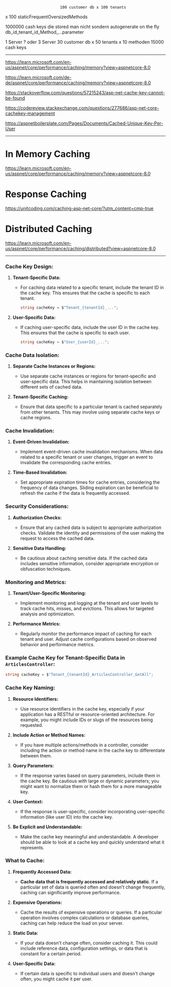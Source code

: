 							100 customer db x 100 tenants 
x 100 staticFrequentOversizedMethods

1000000 cash keys
die stored man nicht sondern autogenerate on the fly
db_id_tenant_id_Method_...parameter

1 Server ? oder 3 Server
30 customer db x 50 tenants x 10 methoden
15000 cash keys

---


https://learn.microsoft.com/en-us/aspnet/core/performance/caching/memory?view=aspnetcore-8.0

https://learn.microsoft.com/de-de/aspnet/core/performance/caching/memory?view=aspnetcore-8.0

https://stackoverflow.com/questions/57215243/asp-net-cache-key-cannot-be-found

https://codereview.stackexchange.com/questions/277686/asp-net-core-cachekey-management

https://aspnetboilerplate.com/Pages/Documents/Cached-Unique-Key-Per-User

---

# In Memory Caching
https://learn.microsoft.com/en-us/aspnet/core/performance/caching/memory?view=aspnetcore-8.0

# Response Caching

https://unitcoding.com/caching-asp-net-core/?utm_content=cmp-true

# Distributed Caching
https://learn.microsoft.com/en-us/aspnet/core/performance/caching/distributed?view=aspnetcore-8.0

---

### Cache Key Design:

1. **Tenant-Specific Data:**
   - For caching data related to a specific tenant, include the tenant ID in the cache key. This ensures that the cache is specific to each tenant.
     ```csharp
     string cacheKey = $"Tenant_{tenantId}_...";
     ```

2. **User-Specific Data:**
   - If caching user-specific data, include the user ID in the cache key. This ensures that the cache is specific to each user.
     ```csharp
     string cacheKey = $"User_{userId}_...";
     ```

### Cache Data Isolation:

1. **Separate Cache Instances or Regions:**
   - Use separate cache instances or regions for tenant-specific and user-specific data. This helps in maintaining isolation between different sets of cached data.

2. **Tenant-Specific Caching:**
   - Ensure that data specific to a particular tenant is cached separately from other tenants. This may involve using separate cache keys or cache regions.

### Cache Invalidation:

1. **Event-Driven Invalidation:**
   - Implement event-driven cache invalidation mechanisms. When data related to a specific tenant or user changes, trigger an event to invalidate the corresponding cache entries.

2. **Time-Based Invalidation:**
   - Set appropriate expiration times for cache entries, considering the frequency of data changes. Sliding expiration can be beneficial to refresh the cache if the data is frequently accessed.

### Security Considerations:

1. **Authorization Checks:**
   - Ensure that any cached data is subject to appropriate authorization checks. Validate the identity and permissions of the user making the request to access the cached data.

2. **Sensitive Data Handling:**
   - Be cautious about caching sensitive data. If the cached data includes sensitive information, consider appropriate encryption or obfuscation techniques.

### Monitoring and Metrics:

1. **Tenant/User-Specific Monitoring:**
   - Implement monitoring and logging at the tenant and user levels to track cache hits, misses, and evictions. This allows for targeted analysis and optimization.

2. **Performance Metrics:**
   - Regularly monitor the performance impact of caching for each tenant and user. Adjust cache configurations based on observed behavior and performance metrics.

### Example Cache Key for Tenant-Specific Data in `ArticlesController`:

```csharp
string cacheKey = $"Tenant_{tenantId}_ArticlesController_GetAll";
```

### Cache Key Naming:

1. **Resource Identifiers:**
   - Use resource identifiers in the cache key, especially if your application has a RESTful or resource-oriented architecture. For example, you might include IDs or slugs of the resources being requested.

2. **Include Action or Method Names:**
   - If you have multiple actions/methods in a controller, consider including the action or method name in the cache key to differentiate between them.

3. **Query Parameters:**
   - If the response varies based on query parameters, include them in the cache key. Be cautious with large or dynamic parameters; you might want to normalize them or hash them for a more manageable key.

4. **User Context:**
   - If the response is user-specific, consider incorporating user-specific information (like user ID) into the cache key.

5. **Be Explicit and Understandable:**
   - Make the cache key meaningful and understandable. A developer should be able to look at a cache key and quickly understand what it represents.

### What to Cache:

1. **Frequently Accessed Data:**
   - **Cache data that is frequently accessed and relatively static**. If a particular set of data is queried often and doesn't change frequently, caching can significantly improve performance.

2. **Expensive Operations:**
   - Cache the results of expensive operations or queries. If a particular operation involves complex calculations or database queries, caching can help reduce the load on your server.

3. **Static Data:**
   - If your data doesn't change often, consider caching it. This could include reference data, configuration settings, or data that is constant for a certain period.

4. **User-Specific Data:**
   - If certain data is specific to individual users and doesn't change often, you might cache it per user.




